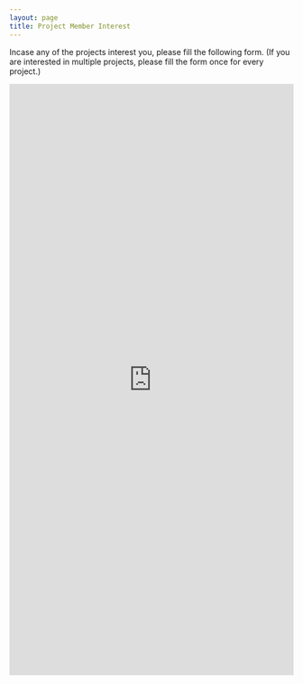 ```yaml
---
layout: page
title: Project Member Interest
---
```


Incase any of the projects interest you, please fill the following form. (If you are interested in multiple projects, please fill the form once for every project.)

<iframe src="https://docs.google.com/forms/d/e/1FAIpQLScG9TfAb8HqwiD2QWCrCt8ow29TwXuZsUVh1Oxx_GnHeXw5ww/viewform?usp=sf_link" width="100%" height="1047" frameborder="0" marginheight="0" marginwidth="0">Loading…</iframe>

